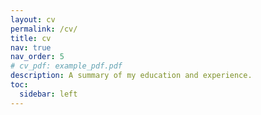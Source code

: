 ```yaml
---
layout: cv
permalink: /cv/
title: cv
nav: true
nav_order: 5
# cv_pdf: example_pdf.pdf
description: A summary of my education and experience.
toc:
  sidebar: left
---
```

